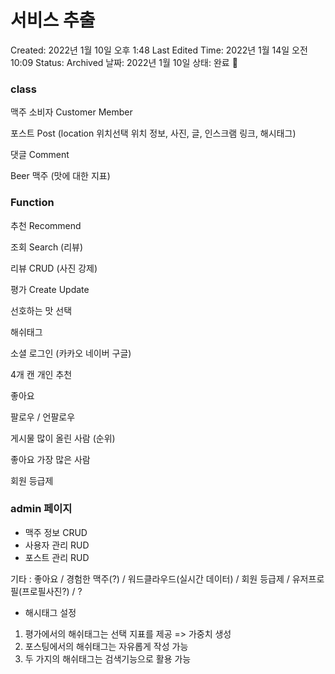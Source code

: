 # 서비스 추출

Created: 2022년 1월 10일 오후 1:48
Last Edited Time: 2022년 1월 14일 오전 10:09
Status: Archived
날짜: 2022년 1월 10일
상태: 완료 🙌

### **class**

맥주 소비자 Customer Member

포스트 Post (location 위치선택 위치 정보, 사진, 글, 인스크램 링크, 해시태그)

댓글 Comment

Beer  맥주 (맛에 대한 지표)

### **Function**

추천 Recommend

조회  Search (리뷰)

리뷰 CRUD (사진 강제)

평가 Create Update

선호하는 맛 선택

해쉬태그

소셜 로그인 (카카오 네이버 구글)

4개 캔 개인 추천

좋아요

팔로우 / 언팔로우

게시물 많이 올린 사람 (순위)

좋아요 가장 많은 사람

회원 등급제

### **admin 페이지**

- 맥주 정보 CRUD
- 사용자 관리 RUD
- 포스트 관리 RUD

기타 : 좋아요 / 경험한 맥주(?) / 워드클라우드(실시간 데이터) / 회원 등급제 /  유저프로필(프로필사진?) / ?

- 해시태그 설정
1. 평가에서의 해쉬태그는 선택 지표를 제공 => 가중치 생성
2. 포스팅에서의 해쉬태그는 자유롭게 작성 가능
3. 두 가지의 해쉬태그는 검색기능으로 활용 가능